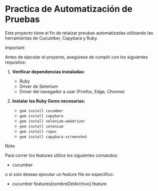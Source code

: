 # Practica de Automatización de Pruebas

Este proyecto tiene el fin de relaizar preubas automatizadas utilizando las herramientas de Cucumber, Capybara y Ruby.

> [!IMPORTANT]  
> Antes de ejecutar el proyecto, asegúrese de cumplir con los siguientes requisitos:
>
> 1. **Verificar dependencias instaladas:**
>
>    - Ruby
>    - Driver de Selenium
>    - Driver del navegador a usar (Firefox, Edge, Chrome)
>
> 2. **Instalar las Ruby Gems necesarias:**
>    - `gem install cucumber`
>    - `gem install capybara`
>    - `gem install selenium-webdriver`
>    - `gem install selenium`
>    - `gem install rspec`
>    - `gem install capybara-screenshot`

> [!NOTE]
> Para correr los features utilice los siguientes comandos:
>
> - cucumber
>
> o si solo deseas ejecutar un feature file en especifico:
>
> - cucumber features\[nombreDelArchivo].feature
